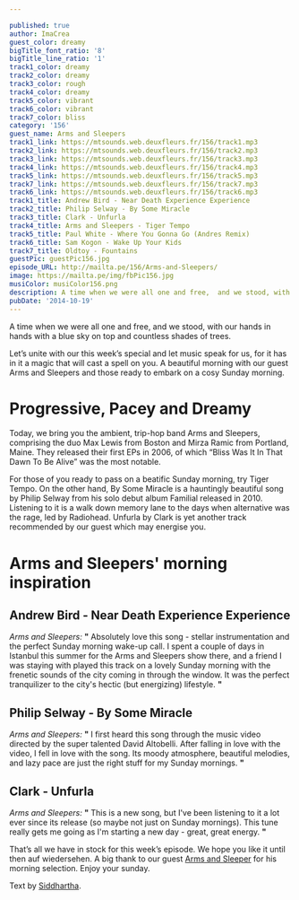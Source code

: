 ```yaml
---

published: true
author: ImaCrea
guest_color: dreamy
bigTitle_font_ratio: '8'
bigTitle_line_ratio: '1'
track1_color: dreamy
track2_color: dreamy
track3_color: rough
track4_color: dreamy
track5_color: vibrant
track6_color: vibrant
track7_color: bliss
category: '156'
guest_name: Arms and Sleepers
track1_link: https://mtsounds.web.deuxfleurs.fr/156/track1.mp3
track2_link: https://mtsounds.web.deuxfleurs.fr/156/track2.mp3
track3_link: https://mtsounds.web.deuxfleurs.fr/156/track3.mp3
track4_link: https://mtsounds.web.deuxfleurs.fr/156/track4.mp3
track5_link: https://mtsounds.web.deuxfleurs.fr/156/track5.mp3
track7_link: https://mtsounds.web.deuxfleurs.fr/156/track7.mp3
track6_link: https://mtsounds.web.deuxfleurs.fr/156/track6.mp3
track1_title: Andrew Bird - Near Death Experience Experience
track2_title: Philip Selway - By Some Miracle
track3_title: Clark - Unfurla
track4_title: Arms and Sleepers - Tiger Tempo
track5_title: Paul White - Where You Gonna Go (Andres Remix)
track6_title: Sam Kogon - Wake Up Your Kids
track7_title: Oldtoy - Fountains
guestPic: guestPic156.jpg
episode_URL: http://mailta.pe/156/Arms-and-Sleepers/
image: https://mailta.pe/img/fbPic156.jpg
musiColor: musiColor156.png
description: A time when we were all one and free,  and we stood, with our hands in hands with a blue sky on top and countless shades of trees.   Let’s unite with our this week’s special and let music speak for us, for it has in it a magic that will cast a spell on you. A beautiful morning with our guest Arms and Sleepers and those ready to embark on a cosy Sunday morning.
pubDate: '2014-10-19'
---
```



A time when we were all one and free,  and we stood, with our hands in hands with a blue sky on top and countless shades of trees.  
 
Let’s unite with our this week’s special and let music speak for us, for it has in it a magic that will cast a spell on you. A beautiful morning with our guest Arms and Sleepers and those ready to embark on a cosy Sunday morning. 

 
# Progressive, Pacey and Dreamy

Today, we bring you the ambient, trip-hop band Arms and Sleepers, comprising the duo Max Lewis from Boston and Mirza Ramic from Portland, Maine. They released their first EPs in 2006, of which “Bliss Was It In That Dawn To Be Alive” was the most notable. 

For those of you ready to pass on a beatific Sunday morning, try Tiger Tempo. On the other hand,  By Some Miracle is a hauntingly beautiful song by Philip Selway from his solo debut album Familial released in 2010. Listening to it is a walk down memory lane to the days when alternative was the rage, led by Radiohead.   Unfurla by Clark is yet another track recommended by our guest which may energise you. 

# Arms and Sleepers' morning inspiration
 
## Andrew Bird - Near Death Experience Experience
_Arms and Sleepers:_ **"** Absolutely love this song - stellar instrumentation and the perfect Sunday morning wake-up call. I spent a couple of days in Istanbul this summer for the Arms and Sleepers show there, and a friend I was staying with played this track on a lovely Sunday morning with the frenetic sounds of the city coming in through the window. It was the perfect tranquilizer to the city's hectic (but energizing) lifestyle. **"** 
 
## Philip Selway - By Some Miracle
_Arms and Sleepers:_ **"** I first heard this song through the music video directed by the super talented David Altobelli.  After falling in love with the video, I fell in love with the song.  Its moody atmosphere, beautiful melodies, and lazy pace are just the right stuff for my Sunday mornings. **"** 
 
## Clark - Unfurla
_Arms and Sleepers:_ **"** This is a new song, but I've been listening to it a lot ever since its release (so maybe not just on Sunday mornings). This tune really gets me going as I'm starting a new day - great, great energy. **"** 
 

That’s all we have in stock for this week’s episode. We hope you like it until then auf wiedersehen. A big thank to our guest [Arms and Sleeper](http://apeacefulending.tumblr.com/ "Their website") for his morning selection. Enjoy your sunday.  

Text by [Siddhartha](http://armsandsleepers.com/ "His Tumblr").
